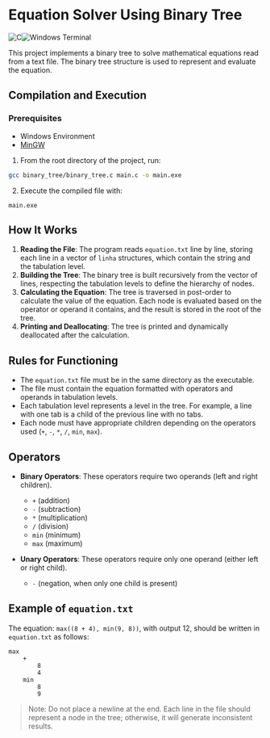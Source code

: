 # Equation Solver Using Binary Tree

![C](https://img.shields.io/badge/c-%2300599C.svg?style=for-the-badge&logo=c&logoColor=white)![Windows Terminal](https://img.shields.io/badge/Windows%20Terminal-%234D4D4D.svg?style=for-the-badge&logo=windows-terminal&logoColor=white)

This project implements a binary tree to solve mathematical equations read from a text file. The binary tree structure is used to represent and evaluate the equation.

## Compilation and Execution

### Prerequisites
- Windows Environment
- [MinGW](https://sourceforge.net/projects/mingw/)

1. From the root directory of the project, run:
```bash
gcc binary_tree/binary_tree.c main.c -o main.exe
```

2. Execute the compiled file with:
```
main.exe
```

## How It Works

1. **Reading the File**: The program reads `equation.txt` line by line, storing each line in a vector of `linha` structures, which contain the string and the tabulation level.
2. **Building the Tree**: The binary tree is built recursively from the vector of lines, respecting the tabulation levels to define the hierarchy of nodes.
3. **Calculating the Equation**: The tree is traversed in post-order to calculate the value of the equation. Each node is evaluated based on the operator or operand it contains, and the result is stored in the root of the tree.
4. **Printing and Deallocating**: The tree is printed and dynamically deallocated after the calculation.

## Rules for Functioning

- The `equation.txt` file must be in the same directory as the executable.
- The file must contain the equation formatted with operators and operands in tabulation levels.
- Each tabulation level represents a level in the tree. For example, a line with one tab is a child of the previous line with no tabs.
- Each node must have appropriate children depending on the operators used (`+`, `-`, `*`, `/`, `min`, `max`).

## Operators

- **Binary Operators**: These operators require two operands (left and right children).
  - `+` (addition)
  - `-` (subtraction)
  - `*` (multiplication)
  - `/` (division)
  - `min` (minimum)
  - `max` (maximum)

- **Unary Operators**: These operators require only one operand (either left or right child).
  - `-` (negation, when only one child is present)

## Example of `equation.txt`

The equation: `max((8 + 4), min(9, 8))`, with output 12, should be written in `equation.txt` as follows:

```plaintext
max
    +
        8
        4
    min
        8
        9
```
> Note: Do not place a newline at the end. Each line in the file should represent a node in the tree; otherwise, it will generate inconsistent results.

